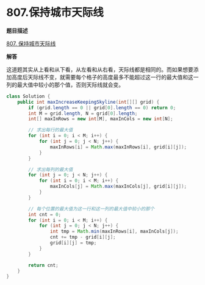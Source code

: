 # 807.保持城市天际线

**题目描述**

[807. 保持城市天际线](https://leetcode-cn.com/problems/max-increase-to-keep-city-skyline/)

**解答**

这道题其实从上看和从下看，从左看和从右看，天际线都是相同的。而如果想要添加高度后天际线不变，就需要每个格子的高度最多不能超过这一行的最大值和这一列的最大值中较小的那个值，否则天际线就会变。

```java
class Solution {
    public int maxIncreaseKeepingSkyline(int[][] grid) {
        if (grid.length == 0 || grid[0].length == 0) return 0;
        int M = grid.length, N = grid[0].length;
        int[] maxInRows = new int[M], maxInCols = new int[N];

        // 求出每行的最大值
        for (int i = 0; i < M; i++) {
            for (int j = 0; j < N; j++) {
                maxInRows[i] = Math.max(maxInRows[i], grid[i][j]);
            }
        }

        // 求出每列的最大值
        for (int j = 0; j < N; j++) {
            for (int i = 0; i < M; i++) {
                maxInCols[j] = Math.max(maxInCols[j], grid[i][j]);
            }
        }

        // 每个位置的最大值为这一行和这一列的最大值中较小的那个
        int cnt = 0;
        for (int i = 0; i < M; i++) {
            for (int j = 0; j < N; j++) {
                int tmp = Math.min(maxInRows[i], maxInCols[j]);
                cnt += tmp - grid[i][j];
                grid[i][j] = tmp;
            }
        }

        return cnt;
    }
}
```
